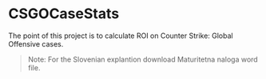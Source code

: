 # CSGOCaseStats

 The point of this project is to calculate ROI on Counter Strike: Global Offensive cases.

> Note: For the Slovenian explantion download Maturitetna naloga word file.
